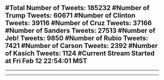 #Total Number of Tweets: 185232 
#Number of Trump Tweets: 60671
#Number of Clinton Tweets: 39116
#Number of Cruz Tweets: 37166
#Number of Sanders Tweets: 27513
#Number of Jeb! Tweets: 9850
#Number of Rubio Tweets: 7421
#Number of Carson Tweets: 2392
#Number of Kasich Tweets: 1124
#Current Stream Started at Fri Feb 12 22:54:01 MST
---
---
---
